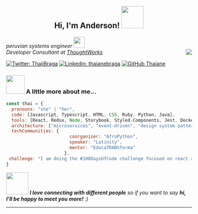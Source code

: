 <h2 align="center"> Hi, I'm Anderson! <img src="https://user-images.githubusercontent.com/74038190/216654116-d0e8d227-7977-4edc-8d36-63461bda9503.gif" width="60""></h2>
<p><em>peruvian systems engineer <img src="https://media3.giphy.com/media/v1.Y2lkPTc5MGI3NjExZ3plYWVxNmtiNjA5cmhqOWhoaDZ4ZGo4ajMzcWUxbXVkdTRnd2FmaiZlcD12MV9pbnRlcm5hbF9naWZfYnlfaWQmY3Q9Zw/YFFGUPTPTRqIhwepA4/giphy.webp" width="30"></br>Developer Consultant at <a href="https://www.thoughtworks.com">ThoughtWorks</a><img src="https://media1.giphy.com/media/v1.Y2lkPTc5MGI3NjExbjQ5NmtwNm9uc2E0cGZraXN4a3k0YWo5N2ozNjU0ZWQyNWs0b3hvMyZlcD12MV9pbnRlcm5hbF9naWZfYnlfaWQmY3Q9Zw/v8jUfaclrsG9x8At9Z/giphy.webp" align="right"> 
</em></p>

[![Twitter: ThaiiBraga](https://img.shields.io/twitter/follow/ThaiiBraga?style=social)](https://twitter.com/ThaiiBraga)
[![Linkedin: thaianebraga](https://img.shields.io/badge/-thaianebraga-blue?style=flat-square&logo=Linkedin&logoColor=white&link=https://www.linkedin.com/in/thaianebraga/)](https://www.linkedin.com/in/thaianebraga/)
[![GitHub Thaiane](https://img.shields.io/github/followers/thaiane?label=follow&style=social)](https://github.com/Thaiane)


### <img src="https://media.giphy.com/media/VgCDAzcKvsR6OM0uWg/giphy.gif" width="50"> A little more about me...  

```javascript
const thai = {
  pronouns: "she" | "her",
  code: [Javascript, Typescript, HTML, CSS, Ruby, Python, Java],
  tools: [React, Redux, Node, Storybook, Styled-Components, Jest, Docker],
  architecture: ["microservices", "event-driven", "design system pattern"],
  techCommunities: {
                        coorganizer: "AfroPython",
                        speaker: "Latinity",
                        mentor: "EducaTRANSforma"
                      },
 challenge: "I am doing the #100DaysOfCode challenge focused on react and typescript"
}
```

<img src="https://media.giphy.com/media/LnQjpWaON8nhr21vNW/giphy.gif" width="60"> <em><b>I love connecting with different people</b> so if you want to say <b>hi, I'll be happy to meet you more!</b> :)</em>

---
